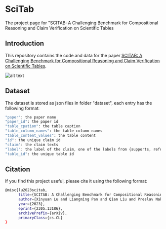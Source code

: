# SciTab
The project page for "SCITAB: A Challenging Benchmark for Compositional Reasoning and Claim Verification on Scientific Tables

## Introduction

This repository contains the code and data for the paper [SCITAB: A Challenging Benchmark for Compositional Reasoning and Claim Verification on Scientific Tables](http://arxiv.org/abs/2305.13186). 

![alt text](https://github.com/XinyuanLu00/SciTab/blob/main/scitab-eg.png?raw=true)
## Dataset

The dataset is stored as json files in folder "dataset", each entry has the following format:

```bash
"paper": the paper name
"paper_id": the paper id
"table_cpation": the table caption
"table_column_names": the table column names
"table_content_values": the table content
"id": the unique claim id
"claim": the claim texts
"label": the label of the claim, one of the labels from {supports, refutes, not enough info}
"table_id": the unique table id   
```

## Citation

If you find this project useful, please cite it using the following format: 

```bash
@misc{lu2023scitab,
      title={SCITAB: A Challenging Benchmark for Compositional Reasoning and Claim Verification on Scientific Tables}, 
      author={Xinyuan Lu and Liangming Pan and Qian Liu and Preslav Nakov and Min-Yen Kan},
      year={2023},
      eprint={2305.13186},
      archivePrefix={arXiv},
      primaryClass={cs.CL}
}

```